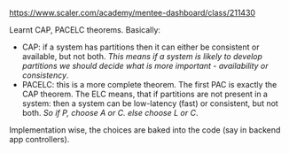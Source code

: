 https://www.scaler.com/academy/mentee-dashboard/class/211430

Learnt CAP, PACELC theorems. Basically:
- CAP: if a system has partitions then it can either be consistent or available, but not both. *This means if a system is likely to develop partitions we should decide what is more important - availability or consistency*.
- PACELC: this is a more complete theorem. The first PAC is exactly the CAP theorem. The ELC means, that if partitions are not present in a system: then a system can be low-latency (fast) or consistent, but not both. *So if P, choose A or C. else choose L or C*.

Implementation wise, the choices are baked into the code (say in backend app controllers).